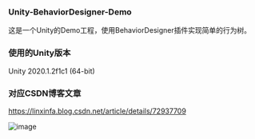 ### Unity-BehaviorDesigner-Demo
这是一个Unity的Demo工程，使用BehaviorDesigner插件实现简单的行为树。
### 使用的Unity版本
Unity 2020.1.2f1c1 (64-bit)
### 对应CSDN博客文章
https://linxinfa.blog.csdn.net/article/details/72937709

![image](https://raw.githubusercontent.com/linxinfa/Unity-BehaviorDesigner-Demo/master/screenshot/Snipaste_2020-09-08_11-30-33.png "Optional title")
